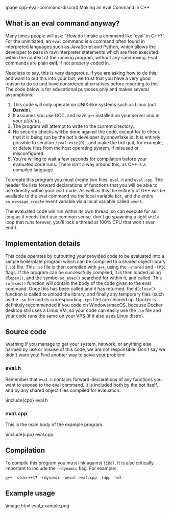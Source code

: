 \page cpp-eval-command-discord Making an eval Command in C++

## What is an eval command anyway?

Many times people will ask: "How do I make a command like 'eval' in C++?". For the uninitiated, an `eval` command is a command often found in interpreted languages such as JavaScript and Python, which allows the developer to pass in raw interpreter statements which are then executed within the context of the running program, without any sandboxing. Eval commands are plain **evil**, if not properly coded in.

Needless to say, this is very dangerous. If you are asking how to do this, and want to put this into your bot, we trust that you have a very good reason to do so and have considered alternatives before resorting to this. The code below is for educational purposes only and makes several assumptions:

1. This code will only operate on UNIX-like systems such as Linux (not **Darwin**).
2. It assumes you use GCC, and have `g++` installed on your server and in your `${PATH}`.
3. The program will attempt to write to the current directory.
4. No security checks will be done against the code, except for to check that it is being run by the bot's developer by snowflake id. It is entirely possible to send an `!eval exit(0);` and make the bot quit, for example, or delete files from the host operating system, if misused or misconfigured.
5. You're willing to wait a few seconds for compilation before your evaluated code runs. There isn't a way around this, as C++ is a compiled language.

To create this program you must create two files, `eval.h` and `eval.cpp`. The header file lists forward declarations of functions that you will be able to use directly within your `eval` code. As well as this the entirety of D++ will be available to the eval command via the local variable `bot`, and the entire `on_message_create` event variable via a local variable called `event`.

The evaluated code will run within its own thread, so can execute for as long as it needs (but use common sense, don't go spawning a tight `while` loop that runs forever, you'll lock a thread at 100% CPU that won't ever end!).

## Implementation details

This code operates by outputting your provided code to be evaluated into a simple boilerplate program which can be compiled to a shared object library (`.so`) file. This `.so` file is then compiled with `g++`, using the `-shared` and `-fPIC` flags. If the program can be successfully compiled, it is then loaded using `dlopen()`, and the symbol `so_exec()` searched for within it, and called. This `so_exec()` function will contain the body of the code given to the eval command. Once this has been called and it has returned, the `dlclose()` function is called to unload the library, and finally any temporary files (such as the `.so` file and its corresponding `.cpp` file) are cleaned up. Docker is definitely recommended if you code on Windows/macOS, because Docker desktop still uses a Linux VM, so your code can easily use the `.so` file and your code runs the same on your VPS (if it also uses Linux distro).

## Source code

\warning If you manage to get your system, network, or anything else harmed by use or misuse of this code, we are not responsible. Don't say we didn't warn you! Find another way to solve your problem!

### eval.h

Remember that `eval.h` contains forward-declarations of any functions you want to expose to the eval command. It is included both by the bot itself, and by any shared object files compiled for evaluation.

\include{cpp} eval.h

### eval.cpp

This is the main body of the example program.

\include{cpp} eval.cpp

## Compilation

To compile this program you must link against `libdl`. It is also critically important to include the `-rdynamic` flag. For example:

```
g++ -std=c++17 -rdynamic -oeval eval.cpp -ldpp -ldl
```

## Example usage

\image html eval_example.png

